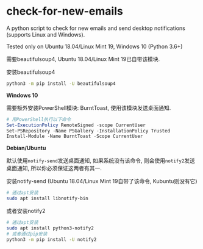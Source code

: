 # check-for-new-emails
A python script to check for new emails and send desktop notifications (supports Linux and Windows).

Tested only on Ubuntu 18.04/Linux Mint 19, Windows 10 (Python 3.6+)

需要beautifulsoup4, Ubuntu 18.04/Linux Mint 19已自带该模块.

安装beautifulsoup4
```bash
python3 -m pip install -U beautifulsoup4
```

**Windows 10**

需要额外安装PowerShell模块: BurntToast, 使用该模块发送桌面通知.

```powershell
# 用PowerShell执行以下命令
Set-ExecutionPolicy RemoteSigned -scope CurrentUser
Set-PSRepository -Name PSGallery -InstallationPolicy Trusted
Install-Module -Name BurntToast -Scope CurrentUser
```

**Debian/Ubuntu**

默认使用`notify-send`发送桌面通知, 如果系统没有该命令, 则会使用`notify2`发送桌面通知, 所以你必须保证这两者有其一.

安装notify-send (Ubuntu 18.04/Linux Mint 19自带了该命令, Kubuntu则没有它)
```bash
# 通过apt安装
sudo apt install libnotify-bin
```

或者安装notify2
```bash
# 通过apt安装
sudo apt install python3-notify2
# 或者通过pip安装
python3 -m pip install -U notify2
```
